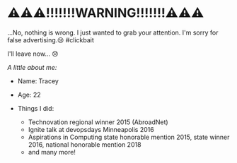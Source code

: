 # ⚠️⚠️⚠️!!!!!!!WARNING!!!!!!!⚠️⚠️⚠️
...No, nothing is wrong. I just wanted to grab your attention. I'm sorry for false advertising.😢 #clickbait

I'll leave now... 😞

*A little about me:*

- Name: Tracey
- Age: 22
- Things I did:
  
  - Technovation regional winner 2015 (AbroadNet)
  - Ignite talk at devopsdays Minneapolis 2016
  - Aspirations in Computing state honorable mention 2015, state winner 2016, national honorable mention 2018
  - and many more!

<!---
traceytreat/traceytreat is a ✨ special ✨ repository because its `README.md` (this file) appears on your GitHub profile.
You can click the Preview link to take a look at your changes.
--->
